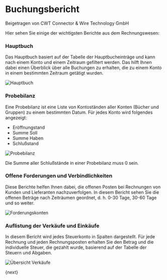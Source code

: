 # Buchungsbericht
<span class="text-muted contributed-by">Beigetragen von CWT Connector & Wire Technology GmbH</span>

Hier sehen Sie einige der wichtigsten Berichte aus dem Rechnungswesen:

### Hauptbuch

Das Hauptbuch basiert auf der Tabelle der Hauptbucheinträge und kann nach einem Konto und einem Zeitraum gefiltert werden. Das hilft Ihnen dabei einen Überblick über alle Buchungen zu erhalten, die zu einem Konto in einem bestimmten Zeitraum getätigt wurden.

<img alt="Hauptbuch" class="screenshot"
    src="{{docs_base_url}}/assets/img/accounts/general-ledger.png">

### Probebilanz

Eine Probebilanz ist eine Liste von Kontoständen aller Konten (Bücher und Gruppen) zu einem bestimmten Datum. Für jedes Konto wird folgendes angezeigt:

* Eröffnungstand
* Summe Soll
* Summe Haben
* Schlußstand

<img alt="Probebilanz" class="screenshot" src="{{docs_base_url}}/assets/img/accounts/trial-balance.png">

Die Summe aller Schlußstände in einer Probebilanz muss 0 sein.

### Offene Forderungen und Verbindlichkeiten

Diese Berichte helfen Ihnen dabei, die offenen Posten bei Rechnungen von Kunden und Lieferanten nachzuverfolgen. In diesem Bericht sehen Sie die offenen Beträge nach Zeiträumen geordnet, d. h. 0-30 Tage, 30-60 Tage und so weiter.

<img alt="Forderungskonten" class="screenshot" src="{{docs_base_url}}/assets/img/accounts/accounts-receivable.png">

### Auflistung der Verkäufe und Einkäufe

In diesem Bericht wird jedes Steuerkonto in Spalten dargestellt. Für jede Rechnung und jeden Rechnungsposten erhalten Sie den Betrag und die individuelle Steuer, die gezahlt wurde, basierend auf der Tabelle der Steuern und Abgaben.

<img alt="Übersicht Verkäufe" class="screenshot" src="{{docs_base_url}}/assets/img/accounts/sales-register.png">

{next}
